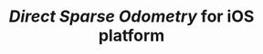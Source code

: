 ---
title: "<em>Direct Sparse Odometry</em> for iOS platform"
collection: sideprojects
permalink: /sideprojects/dso
excerpt: 'This is an iOS transporation of Direct Sparse Odometry (https://github.com/JakobEngel/dso). You could press "toggle" to switch between depth images/RGB images/point cloud.'
code: 'https://github.com/qq456cvb/DSO-iOS'
---